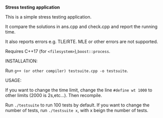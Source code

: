**Stress testing application**

This is a simple stress testing application.

It compare the solutions in ans.cpp and check.cpp and report the running time.

It also reports errors e.g. TLE/RTE. MLE or other errors are not supported.

Requires C++17 (for `<filesystem>`),`boost::process`.

INSTALLATION:

Run `g++ (or other compiler) testsuite.cpp -o testsuite`.

USAGE:

If you want to change the time limit, change the line `#define wt 1000` to other limits (2000 is 2s,etc...). Then recompile.

Run `./testsuite` to run 100 tests by default. If you want to change the number of tests, run `./testsuite x`, with x beign the number of tests.